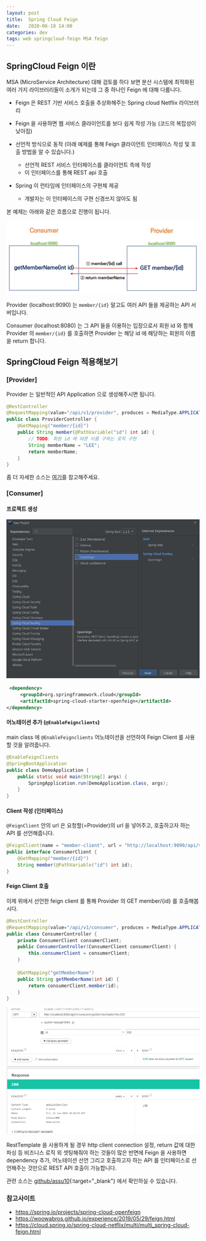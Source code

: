 ```yaml
---
layout: post
title:  Spring Cloud Feign
date:   2020-06-18 14:00
categories: dev
tags: web springcloud-feign MSA feign
---
```



## SpringCloud Feign 이란

MSA (MicroService Architecture) 대해 검토를 하다 보면 분산 시스템에 최적화된 여러 가지 라이브러리들이 소개가 되는데 그 중 하나인 Feign 에 대해 다룹니다.



- Feign 은 REST 기반 서비스 호출을 추상화해주는 Spring cloud Netflix 라이브러리

- Feign 을 사용하면 웹 서비스 클라이언트를 보다 쉽게 작성 가능 (코드의 복잡성이 낮아짐)
- 선언적 방식으로 동작 (아래 예제를 통해 Feign 클라이언트 인터페이스 작성 및 호출 방법을 알 수 있습니다.)
  - 선언적 REST 서비스 인터페이스를 클라이언트 측에 작성
  - 이 인터페이스를 통해 REST api 호출
- Spring 이 런타임에 인터페이스의 구현체 제공
  - 개발자는 이 인터페이스의 구현 신경쓰지 않아도 됨



본 예제는 아래와 같은 흐름으로 진행이 됩니다.

![그림으로 이해하는 API 호출 흐름](/assets/img/dev/20200618/0618_1.jpg)



Provider (localhost:9090) 는 `member/{id}` 말고도 여러 API 들을 제공하는 API 서버입니다.

Consumer (localhost:8080) 는 그 API 들을 이용하는 입장으로서 회원 id 와 함께 Provider 의 `member/{id}` 를 호출하면 Provider 는 해당 id 에 해당하는 회원의 이름을 return 합니다.




## SpringCloud Feign 적용해보기
### [Provider]

Provider 는 일반적인 API Application 으로 생성해주시면 됩니다.

```java
@RestController
@RequestMapping(value="/api/v1/provider", produces = MediaType.APPLICATION_JSON_VALUE)
public class ProviderController {
    @GetMapping("member/{id}")
    public String member(@PathVariable("id") int id) {
        // TODO: 회원 id 에 따른 이름 구하는 로직 구현
        String memberName = "LEE";
        return memberName;
    }
}
```

좀 더 자세한 소스는 [여기](https://github.com/assu10/feign.git)를 참고해주세요.



### [Consumer]

#### 프로젝트 생성

![springboot project 생성 - Consumer](/assets/img/dev/20200618/0618_2.jpg)

```xml
 <dependency>
     <groupId>org.springframework.cloud</groupId>
     <artifactId>spring-cloud-starter-openfeign</artifactId>
</dependency>
```



#### 어노테이션 추가 (`@EnableFeignclients`)

main class 에 `@EnableFeignclients` 어노테이션을 선언하여 Feign Client 를 사용할 것을 알려줍니다.

```java
@EnableFeignClients
@SpringBootApplication
public class DemoApplication {
    public static void main(String[] args) {
        SpringApplication.run(DemoApplication.class, args);
    }
}
```



#### Client 작성 (인터페이스)

`@FeignClient` 안의 url 은 요청할(=Provider)의 url 을 넣어주고, 호출하고자 하는 API 를 선언해줍니다.



```java
@FeignClient(name = "member-client", url = "http://localhost:9090/api/v1/provider/")
public interface ConsumerClient {
    @GetMapping("member/{id}")
    String member(@PathVariable("id") int id);
}
```





#### Feign Client 호출

이제 위에서 선언한 feign client 를 통해 Provider 의 GET member/{id} 를 호출해봅시다.

```java
@RestController
@RequestMapping(value="/api/v1/consumer", produces = MediaType.APPLICATION_JSON_VALUE)
public class ConsumerController {
    private ConsumerClient consumerClient;
    public ConsumerController(ConsumerClient consumerClient) {
        this.consumerClient = consumerClient;
    }

    @GetMapping("getMemberName")
    public String getMemberName(int id) {
        return consumerClient.member(id);
    }
}
```



![Consumer API 호출](/assets/img/dev/20200618/0618_api.jpg)





RestTemplate 을 사용하게 될 경우 http client connection 설정, return 값에 대한 파싱 등 비즈니스 로직 외 셋팅해줘야 하는 것들이 많은 반면에 Feign 을 사용하면 dependency 추가, 어노테이션 선언 그리고 호출하고자 하는 API 를 인터페이스로 선언해주는 것만으로 REST API 호출이 가능합니다.



관련 소스는 [github/assu10](https://github.com/assu10/feign.git){:target="_blank"}  에서 확인하실 수 있습니다.



### 참고사이트

- https://spring.io/projects/spring-cloud-openfeign
- https://woowabros.github.io/experience/2019/05/29/feign.html
- https://cloud.spring.io/spring-cloud-netflix/multi/multi_spring-cloud-feign.html

